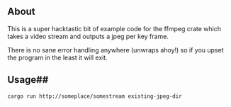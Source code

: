 ## About ##

This is a super hacktastic bit of example code for the ffmpeg crate which takes
a video stream and outputs a jpeg per key frame.

There is no sane error handling anywhere (unwraps ahoy!) so if you upset the program in the least it will exit.

## Usage##
`cargo run http://someplace/somestream existing-jpeg-dir`
